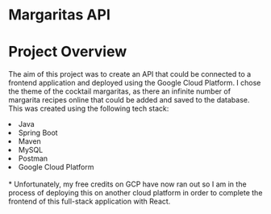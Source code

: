# Margaritas API
# Project Overview
The aim of this project was to create an API that could be connected to a frontend application and deployed using the Google Cloud Platform. I chose the theme of the cocktail margaritas, as there an infinite number of margarita recipes online that could be added and saved to the database.
<br>
This was created using the following tech stack:
<li>Java
  <li>Spring Boot
    <li>Maven
      <li>MySQL
          <li>Postman
              <li>Google Cloud Platform
                
<br>                
                <br>
             * Unfortunately, my free credits on GCP have now ran out so I am in the process of deploying this on another cloud platform in order to complete the frontend of this full-stack application with React.
